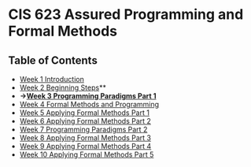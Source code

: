 # CIS 623 Assured Programming and Formal Methods
## Table of Contents
- [Week 1 Introduction](./week1/README.md)
- [Week 2 Beginning Steps](./week2/README.md)**
- **&rarr;[Week 3 Programming Paradigms Part 1](./week3/README.md)**
- [Week 4 Formal Methods and Programming](./week4/README.md)
- [Week 5 Applying Formal Methods Part 1](./week5/README.md)
- [Week 6 Applying Formal Methods Part 2](./week6/README.md)
- [Week 7 Programming Paradigms Part 2](./week7/README.md)
- [Week 8 Applying Formal Methods Part 3](./week8/README.md)
- [Week 9 Applying Formal Methods Part 4](./week9/README.md)
- [Week 10 Applying Formal Methods Part 5](./week10/README.md)
